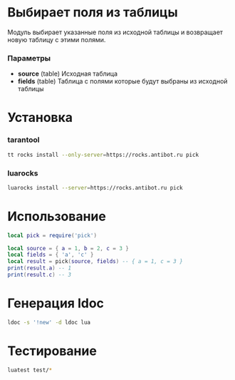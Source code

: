 # Выбирает поля из таблицы
Модуль выбирает указанные поля из исходной таблицы и возвращает новую таблицу с этими полями.

### Параметры
- **source** (table) Исходная таблица
- **fields** (table) Таблица с полями которые будут выбраны из исходной таблицы

# Установка
### tarantool
```bash
tt rocks install --only-server=https://rocks.antibot.ru pick
```
### luarocks
```bash
luarocks install --server=https://rocks.antibot.ru pick
```

# Использование
```lua
local pick = require('pick')

local source = { a = 1, b = 2, c = 3 }
local fields = { 'a', 'c' }
local result = pick(source, fields) -- { a = 1, c = 3 }
print(result.a) -- 1
print(result.c) -- 3
```

# Генерация ldoc
```bash
ldoc -s '!new' -d ldoc lua
```

# Тестирование
```bash
luatest test/*
```
